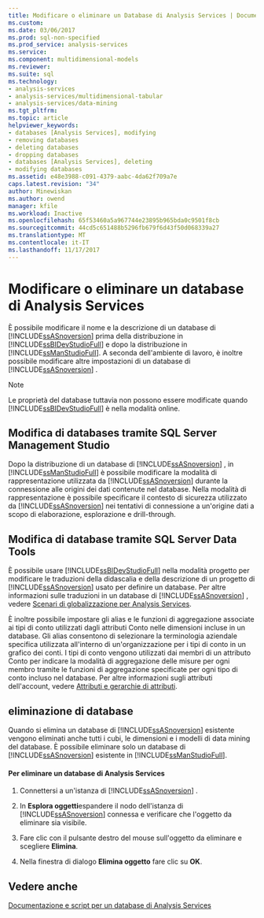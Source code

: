 ```yaml
---
title: Modificare o eliminare un Database di Analysis Services | Documenti Microsoft
ms.custom: 
ms.date: 03/06/2017
ms.prod: sql-non-specified
ms.prod_service: analysis-services
ms.service: 
ms.component: multidimensional-models
ms.reviewer: 
ms.suite: sql
ms.technology:
- analysis-services
- analysis-services/multidimensional-tabular
- analysis-services/data-mining
ms.tgt_pltfrm: 
ms.topic: article
helpviewer_keywords:
- databases [Analysis Services], modifying
- removing databases
- deleting databases
- dropping databases
- databases [Analysis Services], deleting
- modifying databases
ms.assetid: e48e3988-c091-4379-aabc-4da62f709a7e
caps.latest.revision: "34"
author: Minewiskan
ms.author: owend
manager: kfile
ms.workload: Inactive
ms.openlocfilehash: 65f53460a5a967744e23895b965bda0c9501f8cb
ms.sourcegitcommit: 44cd5c651488b5296fb679f6d43f50d068339a27
ms.translationtype: MT
ms.contentlocale: it-IT
ms.lasthandoff: 11/17/2017
---
```

# <a name="modify-or-delete-an-analysis-services-database"></a>Modificare o eliminare un database di Analysis Services
  È possibile modificare il nome e la descrizione di un database di [!INCLUDE[ssASnoversion](../../includes/ssasnoversion-md.md)] prima della distribuzione in [!INCLUDE[ssBIDevStudioFull](../../includes/ssbidevstudiofull-md.md)] e dopo la distribuzione in [!INCLUDE[ssManStudioFull](../../includes/ssmanstudiofull-md.md)]. A seconda dell'ambiente di lavoro, è inoltre possibile modificare altre impostazioni di un database di [!INCLUDE[ssASnoversion](../../includes/ssasnoversion-md.md)] .  
  
> [!NOTE]  
>  Le proprietà del database tuttavia non possono essere modificate quando [!INCLUDE[ssBIDevStudioFull](../../includes/ssbidevstudiofull-md.md)] è nella modalità online.  
  
## <a name="modifying-databases-using-sql-server-management-studio"></a>Modifica di databases tramite SQL Server Management Studio  
 Dopo la distribuzione di un database di [!INCLUDE[ssASnoversion](../../includes/ssasnoversion-md.md)] , in [!INCLUDE[ssManStudioFull](../../includes/ssmanstudiofull-md.md)] è possibile modificare la modalità di rappresentazione utilizzata da [!INCLUDE[ssASnoversion](../../includes/ssasnoversion-md.md)] durante la connessione alle origini dei dati contenute nel database. Nella modalità di rappresentazione è possibile specificare il contesto di sicurezza utilizzato da [!INCLUDE[ssASnoversion](../../includes/ssasnoversion-md.md)] nei tentativi di connessione a un'origine dati a scopo di elaborazione, esplorazione e drill-through.  
  
## <a name="modifying-databases-using-sql-server-data-tools"></a>Modifica di database tramite SQL Server Data Tools  
 È possibile usare [!INCLUDE[ssBIDevStudioFull](../../includes/ssbidevstudiofull-md.md)] nella modalità progetto per modificare le traduzioni della didascalia e della descrizione di un progetto di [!INCLUDE[ssASnoversion](../../includes/ssasnoversion-md.md)] usato per definire un database. Per altre informazioni sulle traduzioni in un database di [!INCLUDE[ssASnoversion](../../includes/ssasnoversion-md.md)] , vedere [Scenari di globalizzazione per Analysis Services](../../analysis-services/globalization-scenarios-for-analysis-services.md).  
  
 È inoltre possibile impostare gli alias e le funzioni di aggregazione associate ai tipi di conto utilizzati dagli attributi Conto nelle dimensioni incluse in un database. Gli alias consentono di selezionare la terminologia aziendale specifica utilizzata all'interno di un'organizzazione per i tipi di conto in un grafico dei conti. I tipi di conto vengono utilizzati dai membri di un attributo Conto per indicare la modalità di aggregazione delle misure per ogni membro tramite le funzioni di aggregazione specificate per ogni tipo di conto incluso nel database. Per altre informazioni sugli attributi dell'account, vedere [Attributi e gerarchie di attributi](../../analysis-services/multidimensional-models-olap-logical-dimension-objects/attributes-and-attribute-hierarchies.md).  
  
## <a name="deleting-databases"></a>eliminazione di database  
 Quando si elimina un database di [!INCLUDE[ssASnoversion](../../includes/ssasnoversion-md.md)] esistente vengono eliminati anche tutti i cubi, le dimensioni e i modelli di data mining del database. È possibile eliminare solo un database di [!INCLUDE[ssASnoversion](../../includes/ssasnoversion-md.md)] esistente in [!INCLUDE[ssManStudioFull](../../includes/ssmanstudiofull-md.md)].  
  
#### <a name="to-delete-an-analysis-services-database"></a>Per eliminare un database di Analysis Services  
  
1.  Connettersi a un'istanza di [!INCLUDE[ssASnoversion](../../includes/ssasnoversion-md.md)] .  
  
2.  In **Esplora oggetti**espandere il nodo dell'istanza di [!INCLUDE[ssASnoversion](../../includes/ssasnoversion-md.md)] connessa e verificare che l'oggetto da eliminare sia visibile.  
  
3.  Fare clic con il pulsante destro del mouse sull'oggetto da eliminare e scegliere **Elimina**.  
  
4.  Nella finestra di dialogo **Elimina oggetto** fare clic su **OK**.  
  
## <a name="see-also"></a>Vedere anche  
 [Documentazione e script per un database di Analysis Services](../../analysis-services/multidimensional-models/document-and-script-an-analysis-services-database.md)  
  
  
